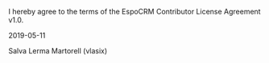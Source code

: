 I hereby agree to the terms of the EspoCRM Contributor License Agreement v1.0.

2019-05-11

Salva Lerma Martorell (vlasix)
